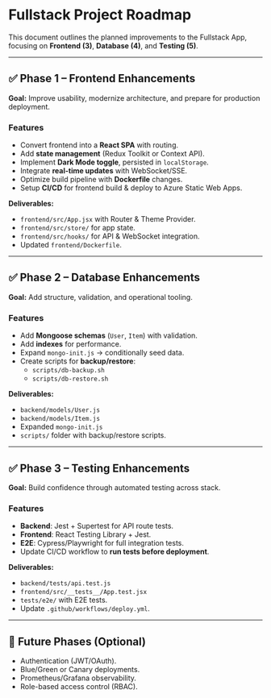 # Fullstack Project Roadmap  

This document outlines the planned improvements to the Fullstack App, focusing on **Frontend (3)**, **Database (4)**, and **Testing (5)**.  

---

## ✅ Phase 1 – Frontend Enhancements  
**Goal:** Improve usability, modernize architecture, and prepare for production deployment.  

### Features  
- Convert frontend into a **React SPA** with routing.  
- Add **state management** (Redux Toolkit or Context API).  
- Implement **Dark Mode toggle**, persisted in `localStorage`.  
- Integrate **real-time updates** with WebSocket/SSE.  
- Optimize build pipeline with **Dockerfile** changes.  
- Setup **CI/CD** for frontend build & deploy to Azure Static Web Apps.  

**Deliverables:**  
- `frontend/src/App.jsx` with Router & Theme Provider.  
- `frontend/src/store/` for app state.  
- `frontend/src/hooks/` for API & WebSocket integration.  
- Updated `frontend/Dockerfile`.  

---

## ✅ Phase 2 – Database Enhancements  
**Goal:** Add structure, validation, and operational tooling.  

### Features  
- Add **Mongoose schemas** (`User`, `Item`) with validation.  
- Add **indexes** for performance.  
- Expand `mongo-init.js` → conditionally seed data.  
- Create scripts for **backup/restore**:  
  - `scripts/db-backup.sh`  
  - `scripts/db-restore.sh`  

**Deliverables:**  
- `backend/models/User.js`  
- `backend/models/Item.js`  
- Expanded `mongo-init.js`  
- `scripts/` folder with backup/restore scripts.  

---

## ✅ Phase 3 – Testing Enhancements  
**Goal:** Build confidence through automated testing across stack.  

### Features  
- **Backend**: Jest + Supertest for API route tests.  
- **Frontend**: React Testing Library + Jest.  
- **E2E**: Cypress/Playwright for full integration tests.  
- Update CI/CD workflow to **run tests before deployment**.  

**Deliverables:**  
- `backend/tests/api.test.js`  
- `frontend/src/__tests__/App.test.jsx`  
- `tests/e2e/` with E2E tests.  
- Update `.github/workflows/deploy.yml`.  

---

## 🔮 Future Phases (Optional)  
- Authentication (JWT/OAuth).  
- Blue/Green or Canary deployments.  
- Prometheus/Grafana observability.  
- Role-based access control (RBAC).  
